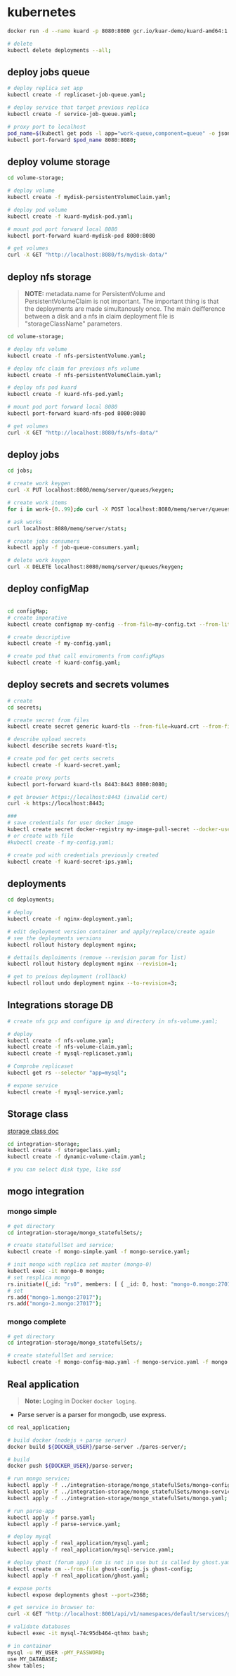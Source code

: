 # kubernetes
```bash
docker run -d --name kuard -p 8080:8080 gcr.io/kuar-demo/kuard-amd64:1

# delete
kubectl delete deployments --all;
```
## deploy jobs queue
```bash
# deploy replica set app
kubectl create -f replicaset-job-queue.yaml;

# deploy service that target previous replica
kubectl create -f service-job-queue.yaml;

# proxy port to localhost
pod_name=$(kubectl get pods -l app="work-queue,component=queue" -o jsonpath='{.items[0].metadata.name}');
kubectl port-forward $pod_name 8080:8080;
```

## deploy volume storage

```bash
cd volume-storage;

# deploy volume
kubectl create -f mydisk-persistentVolumeClaim.yaml;

# deploy pod volume
kubectl create -f kuard-mydisk-pod.yaml;

# mount pod port forward local 8080
kubectl port-forward kuard-mydisk-pod 8080:8080

# get volumes
curl -X GET "http://localhost:8080/fs/mydisk-data/"
```
## deploy nfs storage

> **NOTE:** metadata.name for PersistentVolume and PersistentVolumeClaim is not important.
> The important thing is that the deployments are made simultanously once.
> The main deifference between a disk and a nfs in claim deployment file is "storageClassName" parameters.

```bash
cd volume-storage;

# deploy nfs volume
kubectl create -f nfs-persistentVolume.yaml;

# deploy nfc claim for previous nfs volume
kubectl create -f nfs-persistentVolumeClaim.yaml;

# deploy nfs pod kuard
kubectl create -f kuard-nfs-pod.yaml;

# mount pod port forward local 8080
kubectl port-forward kuard-nfs-pod 8080:8080

# get volumes
curl -X GET "http://localhost:8080/fs/nfs-data/"
```

## deploy jobs

```bash
cd jobs;

# create work keygen
curl -X PUT localhost:8080/memq/server/queues/keygen;

# create work items
for i in work-{0..99};do curl -X POST localhost:8080/memq/server/queues/keygen/enqueue -d "$i";done;

# ask works
curl localhost:8080/memq/server/stats;

# create jobs consumers
kubectl apply -f job-queue-consumers.yaml;

# delete work keygen
curl -X DELETE localhost:8080/memq/server/queues/keygen;
```

## deploy configMap

```bash

cd configMap;
# create imperative
kubectl create configmap my-config --from-file=my-config.txt --from-literal="extra-param=extra-value" --from-literal="another-param=another-value"

# create descriptive
kubectl create -f my-config.yaml;

# create pod that call enviroments from configMaps
kubectl create -f kuard-config.yaml;

```

## deploy secrets and secrets volumes

```bash
# create
cd secrets;

# create secret from files
kubectl create secret generic kuard-tls --from-file=kuard.crt --from-file=kuard.key;

# describe upload secrets
kubectl describe secrets kuard-tls;

# create pod for get certs secrets
kubectl create -f kuard-secret.yaml;

# create proxy ports
kubectl port-forward kuard-tls 8443:8443 8080:8080;

# get browser https://localhost:8443 (invalid cert)
curl -k https://localhost:8443;

###
# save credentials for user docker image
kubectl create secret docker-registry my-image-pull-secret --docker-username=username --docker-password=password --docker-email=email@domain.com:
# or create with file
#kubectl create -f my-config.yaml;

# create pod with credentials previously created
kubectl create -f kuard-secret-ips.yaml;
```

## deployments

```bash
cd deployments;

# deploy
kubectl create -f nginx-deployment.yaml;

# edit deployment version container and apply/replace/create again
# see the deployments versions
kubectl rollout history deployment nginx;

# dettails deploiments (remove --revision param for list)
kubectl rollout history deployment nginx --revision=1;

# get to preious deployment (rollback)
kubectl rollout undo deployment nginx --to-revision=3;
```

## Integrations storage DB
```bash
# create nfs gcp and configure ip and directory in nfs-volume.yaml;

# deploy
kubectl create -f nfs-volume.yaml;
kubectl create -f nfs-volume-claim.yaml;
kubectl create -f mysql-replicaset.yaml;

# Comprobe replicaset
kubectl get rs --selector "app=mysql";

# expone service
kubectl create -f mysql-service.yaml;

```
## Storage class
[storage class doc](https://kubernetes.io/docs/concepts/storage/storage-classes/#azure-disk)

```bash
cd integration-storage;
kubectl create -f storageclass.yaml;
kubectl create -f dynamic-volume-claim.yaml;

# you can select disk type, like ssd

```

## mogo integration

### mongo simple

```bash
# get directory
cd integration-storage/mongo_statefulSets/;

# create statefullSet and service;
kubectl create -f mongo-simple.yaml -f mongo-service.yaml;

# init mongo with replica set master (mongo-0)
kubectl exec -it mongo-0 mongo;
# set resplica mongo
rs.initiate({_id: "rs0", members: [ { _id: 0, host: "mongo-0.mongo:27017"} ]});;
# set
rs.add("mongo-1.mongo:27017");
rs.add("mongo-2.mongo:27017");

```

### mongo complete

```bash
# get directory
cd integration-storage/mongo_statefulSets/;

# create statefullSet and service;
kubectl create -f mongo-config-map.yaml -f mongo-service.yaml -f mongo.yaml;
```

## Real application

> **Note:** Loging in Docker `docker loging`. 

- Parse server is a parser for mongodb, use express.

```bash
cd real_application;

# build docker (nodejs + parse server)
docker build ${DOCKER_USER}/parse-server ./pares-server/;

# build
docker push ${DOCKER_USER}/parse-server;

# run mongo service;
kubectl apply -f ../integration-storage/mongo_statefulSets/mongo-config-map.yaml;
kubectl apply -f ../integration-storage/mongo_statefulSets/mongo-service.yaml;
kubectl apply -f ../integration-storage/mongo_statefulSets/mongo.yaml;

# run parse-app
kubectl apply -f parse.yaml;
kubectl apply -f parse-service.yaml;

# deploy mysql
kubectl apply -f real_application/mysql.yaml;
kubectl apply -f real_application/mysql-service.yaml;

# deploy ghost (forum app) (cm is not in use but is called by ghost.yaml)
kubectl create cm --from-file ghost-config.js ghost-config;
kubectl apply -f real_application/ghost.yaml;

# expose ports
kubectl expose deployments ghost --port=2368;

# get service in browser to:
curl -X GET "http://localhost:8001/api/v1/namespaces/default/services/ghost/proxy/";

# validate databases
kubectl exec -it mysql-74c95db464-qthmx bash;

# in container
mysql -u MY_USER -pMY_PASSWORD;
use MY_DATABASE;
show tables;

```

